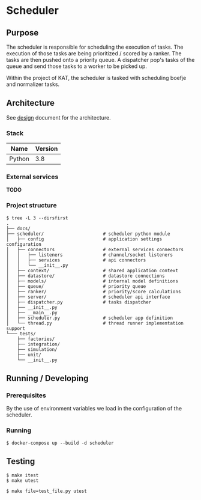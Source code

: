 # Scheduler

## Purpose

The scheduler is responsible for scheduling the execution of tasks. The
execution of those tasks are being prioritized / scored by a ranker. The
tasks are then pushed onto a priority queue. A dispatcher pop's tasks of
the queue and send those tasks to a worker to be picked up.

Within the project of KAT, the scheduler is tasked with scheduling boefje and
normalizer tasks.

## Architecture

See [design](docs/design.md) document for the architecture.

### Stack

| Name           | Version  |
|----------------|----------|
| Python         | 3.8      |


### External services

**TODO**

### Project structure

```
$ tree -L 3 --dirsfirst
.
├── docs/
├── scheduler/                      # scheduler python module
│   ├── config                      # application settings configuration
│   ├── connectors                  # external services connectors
│   │   ├── listeners               # channel/socket listeners
│   │   ├── services                # api connectors
│   │   └── __init__.py
│   ├── context/                    # shared application context
│   ├── datastore/                  # datastore connections
│   ├── models/                     # internal model definitions
│   ├── queue/                      # priority queue
│   ├── ranker/                     # priority/score calculations
│   ├── server/                     # scheduler api interface
│   ├── dispatcher.py               # tasks dispatcher
│   ├── __init__.py
│   ├── __main__.py
│   ├── scheduler.py                # scheduler app definition
│   └── thread.py                   # thread runner implementation support
└─── tests/
    ├── factories/
    ├── integration/
    ├── simulation/
    ├── unit/
    └── __init__.py

```

## Running / Developing

### Prerequisites

By the use of environment variables we load in the configuration of the 
scheduler. 

### Running

```
$ docker-compose up --build -d scheduler
```

## Testing

```
$ make itest
$ make utest

$ make file=test_file.py utest
```
